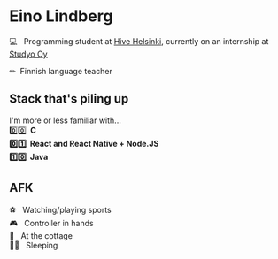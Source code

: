 # Eino Lindberg

💻 &nbsp; Programming student at [Hive Helsinki](https://www.hive.fi/en/), currently on an internship at [Studyo Oy](https://studyo.fi/)

✏ &nbsp;Finnish language teacher

## Stack that's piling up
I'm more or less familiar with... <br>
0️⃣0️⃣ <strong> &nbsp;C <br> 
0️⃣1️⃣ &nbsp;React and React Native + Node.JS <br>
1️⃣0️⃣ &nbsp;Java </strong> <br>

## AFK
⚽ &nbsp; Watching/playing sports<br>
🎮 &nbsp; Controller in hands<br>
🌲 &nbsp; At the cottage<br>
🛌🏻 &nbsp; Sleeping<br>

<!--
**einoob/einoob** is a ✨ _special_ ✨ repository because its `README.md` (this file) appears on your GitHub profile.

Here are some ideas to get you started:

- 🔭 I’m currently working on ...
- 🌱 I’m currently learning ...
- 👯 I’m looking to collaborate on ...
- 🤔 I’m looking for help with ...
- 💬 Ask me about ...
- 📫 How to reach me: ...
- 😄 Pronouns: ...
- ⚡ Fun fact: ...
-->

